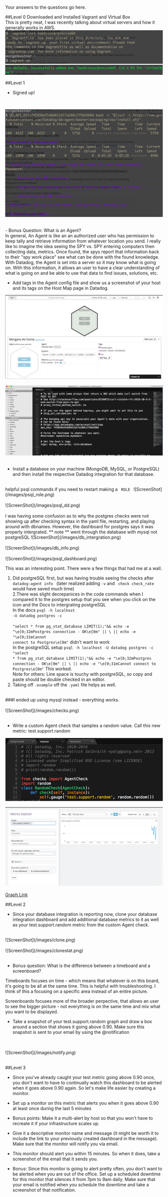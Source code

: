 Your answers to the questions go here.

##Level 0 
Downloaded and Installed  Vagrant and Virtual Box <br>
This is pretty neat, I was recently talking about virtual servers and how it generally works in AWS. 
![ScreenShot](/images/vargrant.png) <br>
![ScreenShot](/images/virtualbox.png)


##Level 1 
 - Signed up! 

<br>

![ScreenShot](/images/datadog_agent.png)

<br>
 - Bonus Question: What is an Agent? 

<br> 
 In general, An Agent is like an an authorized user who has permission to keep tally and retrieve information from whatever location you send. I really like to imagine the idea seeing the SPY vs. SPY  entering computers then collecting data, metrics. Once found, the spys report that information back to their "spy work place" see what can be done with the found knowledge. <br>
 With Datadog, the Agent is set into a server so it may know what is going on. With this information, it allows an user to have a clear understanding of what is going on and be able to use that data to find issues, solutions, etc. 
<br> 

- Add tags in the Agent config file and show us a screenshot of your host and its tags on the Host Map page in Datadog.

![ScreenShot](/images/host_map.png)
<br> 
<br>
![ScreenShot](/images/datadog_conf.png)
<br> 
<br>

 - Install a database on your machine (MongoDB, MySQL, or PostgreSQL) and then install the respective Datadog integration for that database.

<br>
helpful psql commands if you need to restart making a <code> ROLE </code>
![ScreenShot](/images/psql_role.png)
<br>
<br>
![ScreenShot](/images/psql_dd.png)
<br> 
<br>
I was having some confusion as to why the postgres checks were not showing up 
after checking syntax in the yaml file, restarting, and playing around with dbnames. However, the dashboard for postgres says it was properly intergrated. ** note ** went through the database with mysql not postgreSQL
![ScreenShot](/images/db_intergration.png)
<br> 
<br>
![ScreenShot](/images/db_info.png)
<br> 
<br>
![ScreenShot](/images/psql_dashboard.png)


This was an interesting point. There were a few things that had me at a wall. 
1. Did postgreSQL first, but was having trouble seeing the checks after <code> datadog-agent info </code> (later realized adding <code>-v</code> and <code> check check_rate</code> would have saved much time) <br>
2.There was slight decrepanices in the code commands when I compared it to the postgres setup that you see when you click on the icon and the Docs to intergrating postgreSQL <br> 
In the docs <code>psql -h localhost -U datadog postgres -c \
"select * from pg_stat_database LIMIT(1);"&& echo -e "\e[0;32mPostgres connection - OK\e[0m" || \ || echo -e "\e[0;31mCannot connect to Postgres\e[0m"</code> didn't want to work<br> 
In the postgreSQL setup <code>psql -h localhost -U datadog postgres -c "select * from pg_stat_database LIMIT(1);"&& echo -e "\e[0;32mPostgres connection - OK\e[0m" || \ || echo -e "\e[0;31mCannot connect to Postgres\e[0m"</code> This worked.<br>
Note for others: Line space is touchy with postgreSQL, so copy and paste should be double checked in an editor.
3. Taking off <code>.example</code> off the <code>.yaml</code> file helps as well. <br>
<br>
###I ended up using mysql instead - everything works. 
<br>
<br>
![ScreenShot](/images/checks.png)
<br> 
<br>

- Write a custom Agent check that samples a random value. Call this new metric: test.support.random

![ScreenShot](/images/mysql_py.png)
<br> 
<br>
![ScreenShot](/images/test.png)
<br> 
<br>
<a href="https://app.datadoghq.com/metric/explorer?live=true&page=0&is_auto=false&from_ts=1478488702062&to_ts=1478492302062&tile_size=m&exp_metric=test.support.random&exp_scope=&exp_agg=avg&exp_row_type=metric">Graph Link</a>

##Level 2
<br>

- Since your database integration is reporting now, clone your database integration dashboard and add additional database metrics to it as well as your test.support.random metric from the custom Agent check.

<br>
![ScreenShot](/images/clone.png)
<br> 
<br>
![ScreenShot](/images/clonestat.png)
<br> 
<br>


- Bonus question: What is the difference between a timeboard and a screenboard?

Timeboards focuses on time - which means that whatever is on this board, it's going to be all at the same time. This is helpful with troubleshooting. I think of this a focusing on a specific area instead of an entire picture. 

Screenboards focuses more of the broader perpective, that allows an user to see the bigger picture - not everything is on the same time and mix what you want to be displayed. 

- Take a snapshot of your test.support.random graph and draw a box around a section that shows it going above 0.90. Make sure this snapshot is sent to your email by using the @notification

<br> 
<br>
![ScreenShot](/images/notify.png)
<br> 
<br>

##Level 3

- Since you've already caught your test metric going above 0.90 once, you don't want to have to continually watch this dashboard to be alerted when it goes above 0.90 again. So let's make life easier by creating a monitor.

- Set up a monitor on this metric that alerts you when it goes above 0.90 at least once during the last 5 minutes

- Bonus points: Make it a multi-alert by host so that you won't have to recreate it if your infrastructure scales up.

- Give it a descriptive monitor name and message (it might be worth it to include the link to your previously created dashboard in the message). Make sure that the monitor will notify you via email.

- This monitor should alert you within 15 minutes. So when it does, take a screenshot of the email that it sends you.

- Bonus: Since this monitor is going to alert pretty often, you don't want to be alerted when you are out of the office. Set up a scheduled downtime for this monitor that silences it from 7pm to 9am daily. Make sure that your email is notified when you schedule the downtime and take a screenshot of that notification.










    
    
    
    
